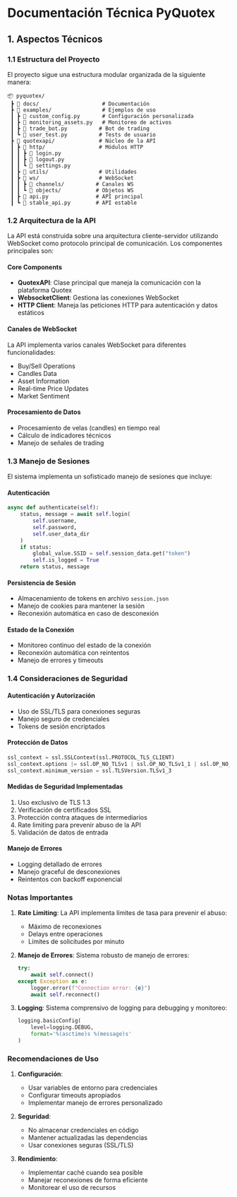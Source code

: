 # Documentación Técnica PyQuotex

## 1. Aspectos Técnicos

### 1.1 Estructura del Proyecto

El proyecto sigue una estructura modular organizada de la siguiente manera:

```
📦 pyquotex/
 ┣ 📂 docs/                    # Documentación
 ┣ 📂 examples/                # Ejemplos de uso
 ┃ ┣ 📜 custom_config.py       # Configuración personalizada
 ┃ ┣ 📜 monitoring_assets.py   # Monitoreo de activos
 ┃ ┣ 📜 trade_bot.py          # Bot de trading
 ┃ ┗ 📜 user_test.py          # Tests de usuario
 ┣ 📂 quotexapi/              # Núcleo de la API
 ┃ ┣ 📂 http/                 # Módulos HTTP
 ┃ ┃ ┣ 📜 login.py
 ┃ ┃ ┣ 📜 logout.py
 ┃ ┃ ┗ 📜 settings.py
 ┃ ┣ 📂 utils/                # Utilidades
 ┃ ┣ 📂 ws/                   # WebSocket
 ┃ ┃ ┣ 📂 channels/          # Canales WS
 ┃ ┃ ┗ 📂 objects/           # Objetos WS
 ┃ ┣ 📜 api.py               # API principal
 ┃ ┗ 📜 stable_api.py        # API estable
```

### 1.2 Arquitectura de la API

La API está construida sobre una arquitectura cliente-servidor utilizando WebSocket como protocolo principal de comunicación. Los componentes principales son:

#### Core Components
- **QuotexAPI**: Clase principal que maneja la comunicación con la plataforma Quotex
- **WebsocketClient**: Gestiona las conexiones WebSocket
- **HTTP Client**: Maneja las peticiones HTTP para autenticación y datos estáticos

#### Canales de WebSocket
La API implementa varios canales WebSocket para diferentes funcionalidades:
- Buy/Sell Operations
- Candles Data
- Asset Information
- Real-time Price Updates
- Market Sentiment

#### Procesamiento de Datos
- Procesamiento de velas (candles) en tiempo real
- Cálculo de indicadores técnicos
- Manejo de señales de trading

### 1.3 Manejo de Sesiones

El sistema implementa un sofisticado manejo de sesiones que incluye:

#### Autenticación
```python
async def authenticate(self):
    status, message = await self.login(
        self.username,
        self.password,
        self.user_data_dir
    )
    if status:
        global_value.SSID = self.session_data.get("token")
        self.is_logged = True
    return status, message
```

#### Persistencia de Sesión
- Almacenamiento de tokens en archivo `session.json`
- Manejo de cookies para mantener la sesión
- Reconexión automática en caso de desconexión

#### Estado de la Conexión
- Monitoreo continuo del estado de la conexión
- Reconexión automática con reintentos
- Manejo de errores y timeouts

### 1.4 Consideraciones de Seguridad

#### Autenticación y Autorización
- Uso de SSL/TLS para conexiones seguras
- Manejo seguro de credenciales
- Tokens de sesión encriptados

#### Protección de Datos
```python
ssl_context = ssl.SSLContext(ssl.PROTOCOL_TLS_CLIENT)
ssl_context.options |= ssl.OP_NO_TLSv1 | ssl.OP_NO_TLSv1_1 | ssl.OP_NO_TLSv1_2
ssl_context.minimum_version = ssl.TLSVersion.TLSv1_3
```

#### Medidas de Seguridad Implementadas
1. Uso exclusivo de TLS 1.3
2. Verificación de certificados SSL
3. Protección contra ataques de intermediarios
4. Rate limiting para prevenir abuso de la API
5. Validación de datos de entrada

#### Manejo de Errores
- Logging detallado de errores
- Manejo graceful de desconexiones
- Reintentos con backoff exponencial

### Notas Importantes

1. **Rate Limiting**: La API implementa límites de tasa para prevenir el abuso:
   - Máximo de reconexiones
   - Delays entre operaciones
   - Límites de solicitudes por minuto

2. **Manejo de Errores**: Sistema robusto de manejo de errores:
   ```python
   try:
       await self.connect()
   except Exception as e:
       logger.error(f"Connection error: {e}")
       await self.reconnect()
   ```

3. **Logging**: Sistema comprensivo de logging para debugging y monitoreo:
   ```python
   logging.basicConfig(
       level=logging.DEBUG,
       format='%(asctime)s %(message)s'
   )
   ```

### Recomendaciones de Uso

1. **Configuración**:
   - Usar variables de entorno para credenciales
   - Configurar timeouts apropiados
   - Implementar manejo de errores personalizado

2. **Seguridad**:
   - No almacenar credenciales en código
   - Mantener actualizadas las dependencias
   - Usar conexiones seguras (SSL/TLS)

3. **Rendimiento**:
   - Implementar caché cuando sea posible
   - Manejar reconexiones de forma eficiente
   - Monitorear el uso de recursos